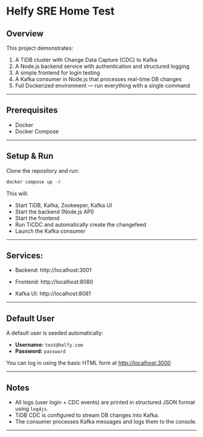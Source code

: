 # Helfy SRE Home Test

## Overview
This project demonstrates:
1. A TiDB cluster with Change Data Capture (CDC) to Kafka
2. A Node.js backend service with authentication and structured logging
3. A simple frontend for login testing
4. A Kafka consumer in Node.js that processes real-time DB changes
5. Full Dockerized environment — run everything with a single command

---

## Prerequisites
- Docker
- Docker Compose

---

## Setup & Run
Clone the repository and run:

```bash
docker compose up -d
```


This will:

- Start TiDB, Kafka, Zookeeper, Kafka UI  
- Start the backend (Node.js API)  
- Start the frontend  
- Run TiCDC and automatically create the changefeed  
- Launch the Kafka consumer

---
## Services:

- Backend: http://localhost:3001

- Frontend: http://localhost:8080

- Kafka UI: http://localhost:8081

---

## Default User

A default user is seeded automatically:

- **Username:** `test@helfy.com`  
- **Password:** `password`

You can log in using the basic HTML form at [http://localhost:3000](http://localhost:3000)

---

## Notes

- All logs (user login + CDC events) are printed in structured JSON format using `log4js`.  
- TiDB CDC is configured to stream DB changes into Kafka.  
- The consumer processes Kafka messages and logs them to the console.

---
